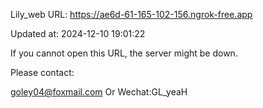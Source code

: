 Lily_web URL: https://ae6d-61-165-102-156.ngrok-free.app

Updated at: 2024-12-10 19:01:22

If you cannot open this URL, the server might be down.

Please contact: 

goley04@foxmail.com Or Wechat:GL_yeaH